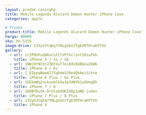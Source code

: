 ```yaml
---
layout: produk-casinghp
title: Mobile Legends Alucard Demon Hunter iPhone Case
categories: apple

# Produk
product-title: Mobile Legends Alucard Demon Hunter iPhone Case
harga: 90000
sku: hn-5255
image-drive: 135yG3tqKq7YNLgSkUJfgEVM7HraKPYVU
gallery:
  - url: 1cIP9GFuQA6sCutCtVPYhclzntS0iwfbh
    title: iPhone 5 / 5s / SE
  - url: 1NWjOYNlbt23DY4uT7oi8ds6GBGou2bWb
    title: iPhone 6 / 6s
  - url: 1_EZppqNweAI7Sq04m339e4QbAeiSchte
    title: iPhone 6 Plus / 6s Plus
  - url: 1GEkmWq2nckxomlkSwJp34WYG1y6bmgDh
    title: iPhone 7 / 8
  - url: 16OBfDutK-OrUloDdOKIhRp1aND-juOev
    title: iPhone 7 Plus / 8 Plus
  - url: 135yG3tqKq7YNLgSkUJfgEVM7HraKPYVU
    title: iPhone X
---
```

